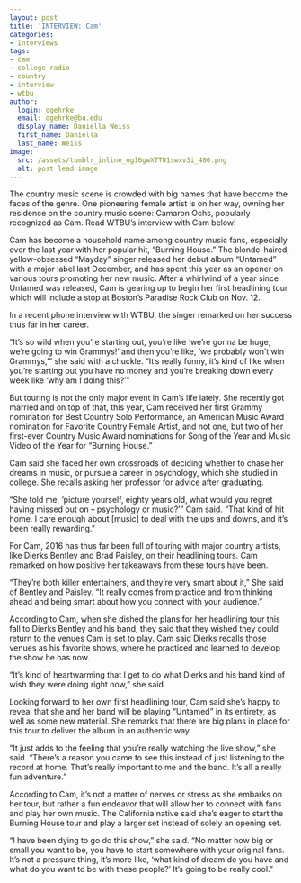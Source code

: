 ```yaml
---
layout: post
title: 'INTERVIEW: Cam'
categories:
- Interviews
tags:
- cam
- college radio
- country
- interview
- wtbu
author:
  login: ogehrke
  email: ogehrke@bu.edu
  display_name: Daniella Weiss
  first_name: Daniella
  last_name: Weiss
image:
  src: /assets/tumblr_inline_og16gwXTTU1swxv3i_400.png
  alt: post lead image
---
```

The country music scene is crowded with big names that have become the faces of the genre. One pioneering female artist is on her way, owning her residence on the country music scene: Camaron Ochs, popularly recognized as Cam. Read WTBU’s interview with Cam below!

Cam has become a household name among country music fans, especially over the last year with her popular hit, “Burning House.” The blonde-haired, yellow-obsessed “Mayday” singer released her debut album “Untamed” with a major label last December, and has spent this year as an opener on various tours promoting her new music. After a whirlwind of a year since Untamed was released, Cam is gearing up to begin her first headlining tour which will include a stop at Boston’s Paradise Rock Club on Nov. 12.

In a recent phone interview with WTBU, the singer remarked on her success thus far in her career.

“It’s so wild when you’re starting out, you’re like ‘we’re gonna be huge, we’re going to win Grammys!’ and then you’re like, ‘we probably won’t win Grammys,’” she said with a chuckle. “It’s really funny, it’s kind of like when you’re starting out you have no money and you’re breaking down every week like ‘why am I doing this?’”

But touring is not the only major event in Cam’s life lately. She recently got married and on top of that, this year, Cam received her first Grammy nomination for Best Country Solo Performance, an American Music Award nomination for Favorite Country Female Artist, and not one, but two of her first-ever Country Music Award nominations for Song of the Year and Music Video of the Year for “Burning House.”

Cam said she faced her own crossroads of deciding whether to chase her dreams in music, or pursue a career in psychology, which she studied in college. She recalls asking her professor for advice after graduating.

“She told me, ‘picture yourself, eighty years old, what would you regret having missed out on – psychology or music?’” Cam said. “That kind of hit home. I care enough about \[music\] to deal with the ups and downs, and it’s been really rewarding.”

For Cam, 2016 has thus far been full of touring with major country artists, like Dierks Bentley and Brad Paisley, on their headlining tours. Cam remarked on how positive her takeaways from these tours have been.

“They’re both killer entertainers, and they’re very smart about it,” She said of Bentley and Paisley. “It really comes from practice and from thinking ahead and being smart about how you connect with your audience.”

According to Cam, when she dished the plans for her headlining tour this fall to Dierks Bentley and his band, they said that they wished they could return to the venues Cam is set to play. Cam said Dierks recalls those venues as his favorite shows, where he practiced and learned to develop the show he has now.

“It’s kind of heartwarming that I get to do what Dierks and his band kind of wish they were doing right now,” she said.

Looking forward to her own first headlining tour, Cam said she’s happy to reveal that she and her band will be playing “Untamed” in its entirety, as well as some new material. She remarks that there are big plans in place for this tour to deliver the album in an authentic way.

“It just adds to the feeling that you’re really watching the live show,” she said. “There’s a reason you came to see this instead of just listening to the record at home. That’s really important to me and the band. It’s all a really fun adventure.”

According to Cam, it’s not a matter of nerves or stress as she embarks on her tour, but rather a fun endeavor that will allow her to connect with fans and play her own music. The California native said she’s eager to start the Burning House tour and play a larger set instead of solely an opening set.

“I have been dying to go do this show,” she said. “No matter how big or small you want to be, you have to start somewhere with your original fans. It’s not a pressure thing, it’s more like, ‘what kind of dream do you have and what do you want to be with these people?’ It’s going to be really cool.”